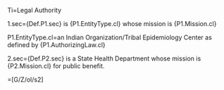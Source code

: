 Ti=Legal  Authority

1.sec={Def.P1.sec} is {P1.EntityType.cl} whose mission is {P1.Mission.cl} 

P1.EntityType.cl=an Indian Organization/Tribal Epidemiology Center as defined by {P1.AuthorizingLaw.cl}

2.sec={Def.P2.sec} is a State Health Department whose mission is {P2.Mission.cl} for public benefit.

=[G/Z/ol/s2]
